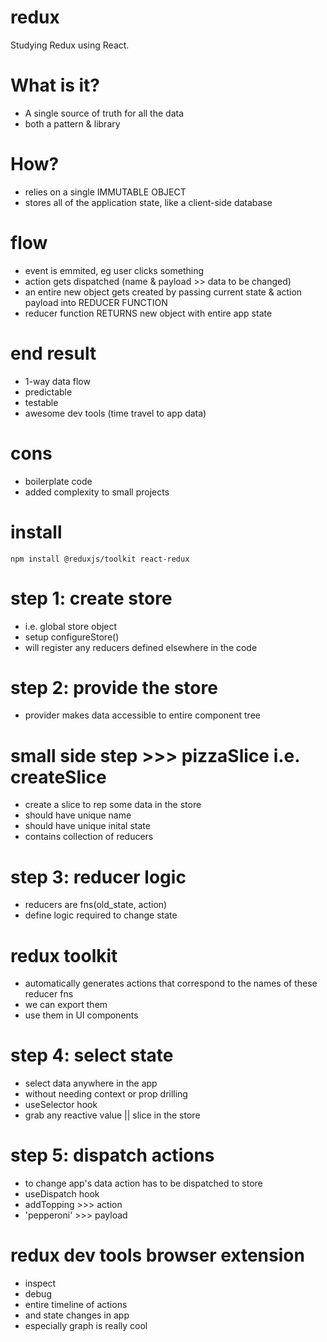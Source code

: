 # redux

Studying Redux using React.

# What is it?

- A single source of truth for all the data
- both a pattern & library

# How?

- relies on a single IMMUTABLE OBJECT
- stores all of the application state, like a client-side database

# flow

- event is emmited, eg user clicks something
- action gets dispatched (name & payload >> data to be changed)
- an entire new object gets created by passing current state & action payload into REDUCER FUNCTION
- reducer function RETURNS new object with entire app state

# end result

- 1-way data flow
- predictable
- testable
- awesome dev tools (time travel to app data)

# cons

- boilerplate code
- added complexity to small projects

# install

<code>npm install @reduxjs/toolkit react-redux</code>

# step 1: create store

- i.e. global store object
- setup configureStore()
- will register any reducers defined elsewhere in the code

# step 2: provide the store

- provider makes data accessible to entire component tree

# small side step >>> pizzaSlice i.e. createSlice

- create a slice to rep some data in the store
- should have unique name
- should have unique inital state
- contains collection of reducers

# step 3: reducer logic

- reducers are fns(old_state, action)
- define logic required to change state

# redux toolkit

- automatically generates actions that correspond to the names of these reducer fns
- we can export them
- use them in UI components

# step 4: select state

- select data anywhere in the app
- without needing context or prop drilling
- useSelector hook
- grab any reactive value || slice in the store

# step 5: dispatch actions

- to change app's data action has to be dispatched to store
- useDispatch hook
- addTopping >>> action
- 'pepperoni' >>> payload

# redux dev tools browser extension

- inspect
- debug
- entire timeline of actions
- and state changes in app
- especially graph is really cool

